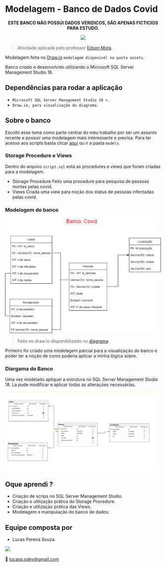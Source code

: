 # Modelagem - Banco de Dados Covid

<p align="center">
<strong>ESTE BANCO NÃO POSSÚI DADOS VERIDICOS, SÃO APENAS FICTICIOS PARA ESTUDO.</strong>
</p>

<p align="center">
  <img src="https://c.tenor.com/UOlZB9S6Yh8AAAAd/civid19-coronavirus.gif" width="500">
</p>

> Atividade aplicada pelo professor [Edson Mota](https://www.linkedin.com/in/edsonmottac/).

Modelagem feita no [Draw.io](https://app.diagrams.net/) `modelagem disponivél na pasta assets`.

Banco criado e desenvolvido utilizando o Microsoft SQL Server Management Studio 18.

## Dependências para rodar a aplicação

- `Microsoft SQL Server Management Studio 18 +.`
- `Draw.io, para visualização do diagrama.`

## Sobre o banco

Escolhi esse tema como parte central do meu trabalho por ser um assunto recente e possuir uma modelagem mais interessante e precisa. Para ter acesso aos scripts basta clicar [aqui](/models/) ou ir a pasta `models`.

### Storage Procedure e Views

Dentro do arquivo `script.sql` está as procedures e views que foram criadas para a modelagem.

- Storage Procedure
  Feito uma procedure para pesquisa de pessoas mortas pelas covid.
- Views
  Criada uma view para noção dos status de pessoas infectadas pelas covid.

### Modelagem do banco

![banco](/assets/img/modelagemBancoDeDadosCovid.png)

>Feita no draw.io disponibilizado no [diagrama](assets/model/modelagemBancoDeDadosCovid.drawio)

Primeiro foi criado uma modelagem parcial para a visualização do banco e poder ter a noção de como poderia aplicar a minha lógica sobre.

### Diargama do Banco

Uma vez modelado apliquei a estrutura no SQL Server Management Studio 18.
La pude modificar e aplicar todas as alterações necessárias.

![diagrama](/assets/img/diagramaBancoDeDadosCovid.png)

## Oque aprendi ?

- Criação de scrips no SQL Server Management Studio.
- Criação e utilização prática do Storage Procedure.
- Criação e utilização prática das Views.
- Modelagem e manipulação do banco de dados.

## Equipe composta por

* Lucas Pereira Souza.
<a target="_blank" href="https://www.linkedin.com/in/lucas-souza-dev/">
        <img height="25px" src="https://img.shields.io/badge/LinkedIn-0077B5?style=for-the-badge&logo=linkedin&logoColor=white">
</a>

📩 lucasp.sdev@gmail.com

